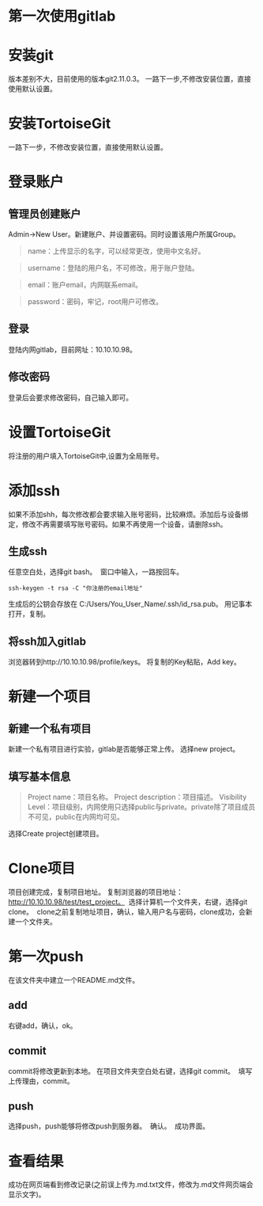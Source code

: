 # 第一次使用gitlab


# 安装git
版本差别不大，目前使用的版本git2.11.0.3。
一路下一步,不修改安装位置，直接使用默认设置。
# 安装TortoiseGit
一路下一步，不修改安装位置，直接使用默认设置。
# 登录账户
## 管理员创建账户
Admin→New User。新建账户、并设置密码。同时设置该用户所属Group。
> name：上传显示的名字，可以经常更改，使用中文名好。

> username：登陆的用户名，不可修改，用于账户登陆。

> email：账户email，内网联系email。

> password：密码，牢记，root用户可修改。

## 登录
登陆内网gitlab，目前网址：10.10.10.98。
<img src="/img/第一次使用gitlab/22-04-07.jpg" alt=""/>

<!--more-->
## 修改密码
登录后会要求修改密码，自己输入即可。
<img src="/img/第一次使用gitlab/22-05-00.jpg" alt=""/>
# 设置TortoiseGit
将注册的用户填入TortoiseGit中,设置为全局账号。
<img src="/img/第一次使用gitlab/21-07-01.jpg" alt=""/>
# 添加ssh
如果不添加shh，每次修改都会要求输入账号密码，比较麻烦。添加后与设备绑定，修改不再需要填写账号密码。如果不再使用一个设备，请删除ssh。
## 生成ssh
任意空白处，选择git bash。
<img src="/img/第一次使用gitlab/06-27-40.jpg" alt=""/>
窗口中输入，一路按回车。
```
ssh-keygen -t rsa -C "你注册的email地址"
```
生成后的公钥会存放在 C:/Users/You_User_Name/.ssh/id_rsa.pub。
用记事本打开，复制。
<img src="/img/第一次使用gitlab/06-30-35.jpg" alt=""/>
## 将ssh加入gitlab
浏览器转到http://10.10.10.98/profile/keys。
将复制的Key粘贴，Add key。
<img src="/img/第一次使用gitlab/06-32-52.jpg" alt=""/>
# 新建一个项目
## 新建一个私有项目
新建一个私有项目进行实验，gitlab是否能够正常上传。
选择new project。
<img src="/img/第一次使用gitlab/06-07-09.jpg" alt=""/>
## 填写基本信息
> Project name：项目名称。
> Project description：项目描述。
> Visibility Level：项目级别，内网使用只选择public与private。private除了项目成员不可见，public在内网均可见。

选择Create project创建项目。
<img src="/img/第一次使用gitlab/06-08-43.jpg" alt=""/>
# Clone项目 
项目创建完成，复制项目地址。
复制浏览器的项目地址：http://10.10.10.98/test/test_project。
<img src="/img/第一次使用gitlab/06-14-02.jpg" alt=""/>
选择计算机一个文件夹，右键，选择git clone。
<img src="/img/第一次使用gitlab/06-15-28.jpg" alt=""/>
clone之前复制地址项目，确认，输入用户名与密码，clone成功，会新建一个文件夹。
<img src="/img/第一次使用gitlab/06-16-37.jpg" alt=""/>
# 第一次push
在该文件夹中建立一个README.md文件。
<img src="/img/第一次使用gitlab/06-18-54.jpg" alt=""/>
## add
右键add，确认，ok。
<img src="/img/第一次使用gitlab/06-19-25.jpg" alt=""/>
## commit
commit将修改更新到本地。
在项目文件夹空白处右键，选择git commit。
<img src="/img/第一次使用gitlab/06-25-26.jpg" alt=""/>
填写上传理由，commit。
<img src="/img/第一次使用gitlab/06-26-03.jpg" alt=""/>
## push 
选择push，push能够将修改push到服务器。
<img src="/img/第一次使用gitlab/06-36-23.jpg" alt=""/>
确认。
<img src="/img/第一次使用gitlab/06-37-12.jpg" alt=""/>
成功界面。
<img src="/img/第一次使用gitlab/06-37-36.jpg" alt=""/>
# 查看结果
成功在网页端看到修改记录(之前误上传为.md.txt文件，修改为.md文件网页端会显示文字)。
<img src="/img/第一次使用gitlab/06-40-03.jpg" alt=""/>
